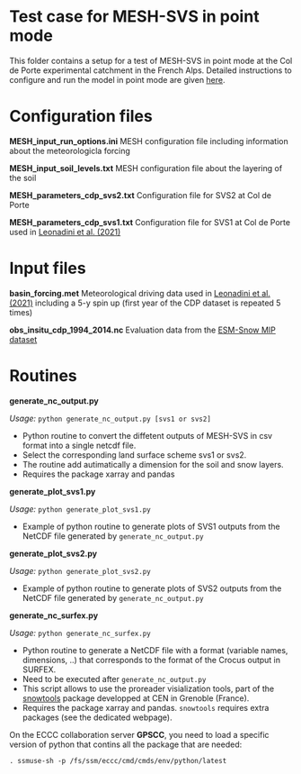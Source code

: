 # Test case for MESH-SVS in point mode

This folder contains a setup for a test of MESH-SVS in  point mode at the Col de Porte experimental catchment in the French Alps. Detailed instructions to configure and run the model in point mode are given [here](https://wiki.usask.ca/pages/viewpage.action?pageId=1716094475). 

# Configuration files

**MESH_input_run_options.ini**  MESH configuration file including information about the meteorologicla forcing

**MESH_input_soil_levels.txt** MESH configuration file about the layering of the soil 

**MESH_parameters_cdp_svs2.txt** Configuration file for SVS2 at Col de Porte 

**MESH_parameters_cdp_svs1.txt** Configuration file for SVS1 at Col de Porte used in [Leonadini et al. (2021)](https://journals.ametsoc.org/view/journals/hydr/aop/JHM-D-20-0249.1/JHM-D-20-0249.1.xml) 

# Input files 

**basin_forcing.met** Meteorological driving data used in [Leonadini et al. (2021)](https://journals.ametsoc.org/view/journals/hydr/aop/JHM-D-20-0249.1/JHM-D-20-0249.1.xml) including a 5-y spin up (first year of the CDP dataset is repeated 5 times) 

**obs_insitu_cdp_1994_2014.nc** Evaluation data from the [ESM-Snow MIP dataset](https://doi.pangaea.de/10.1594/PANGAEA.897575)

# Routines 


**generate_nc_output.py**

*Usage:* `python generate_nc_output.py [svs1 or svs2]`

* Python routine to convert the diffetent outputs of MESH-SVS in csv format into a single netcdf file. 
* Select the corresponding land surface scheme svs1 or svs2. 
* The routine add autimatically a dimension for the soil and snow layers. 
* Requires the package xarray and pandas

**generate_plot_svs1.py**

*Usage:* `python generate_plot_svs1.py`

* Example of python routine to generate plots of SVS1 outputs from the NetCDF file generated by `generate_nc_output.py`

**generate_plot_svs2.py**

*Usage:* `python generate_plot_svs2.py`

* Example of python routine to generate plots of SVS2 outputs from the NetCDF file generated by `generate_nc_output.py`

**generate_nc_surfex.py**

*Usage:* `python generate_nc_surfex.py`

* Python routine to generate a NetCDF file with a format (variable names, dimensions, ..) that corresponds to the format of the Crocus output in SURFEX. 
* Need to be executed after `generate_nc_output.py`
* This script allows to use the proreader visialization tools, part of the [snowtools](https://opensource.umr-cnrm.fr/projects/snowtools_git/wiki/Graphical_User_Interface) package developped at CEN in Grenoble (France). 
* Requires the package xarray and pandas. `snowtools` requires extra packages (see the dedicated webpage). 


On the ECCC collaboration server **GPSCC**, you need to load a specific version of python that contins all the package that are needed:  

```
. ssmuse-sh -p /fs/ssm/eccc/cmd/cmds/env/python/latest
```
